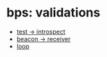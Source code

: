 # bps: validations

- [test -> introspect](./test-introspect.md)
- [beacon -> receiver](./beacon-receiver.md)
- [loop](./loop.md)
